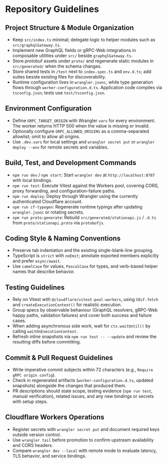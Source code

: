 # Repository Guidelines

## Project Structure & Module Organization
- Keep `src/index.ts` minimal; delegate logic to helper modules such as `src/graphqlGateway.ts`.
- Implement new GraphQL fields or gRPC-Web integrations in composable utilities under `src/` beside `graphqlGateway.ts`.
- Store protobuf assets under `proto/` and regenerate static modules in `src/generated/` when the schema changes.
- Store shared tests in `/test` next to `index.spec.ts` and `env.d.ts`; add suites beside existing files for discoverability.
- Runtime configuration lives in `wrangler.jsonc`, while type generation flows through `worker-configuration.d.ts`. Application code compiles via `tsconfig.json`; tests use `test/tsconfig.json`.

## Environment Configuration
- Define `GRPC_TARGET_ORIGIN` with Wrangler `vars` for every environment. The worker returns HTTP 500 when the value is missing or invalid.
- Optionally configure `GRPC_ALLOWED_ORIGINS` as a comma-separated allowlist; omit to allow all origins.
- Use `.dev.vars` for local settings and `wrangler secret put` or `wrangler deploy --env` for remote secrets and variables.

## Build, Test, and Development Commands
- `npm run dev` / `npm start`: Start `wrangler dev` at `http://localhost:8787` with local bindings.
- `npm run test`: Execute Vitest against the Workers pool, covering CORS, proxy forwarding, and configuration-failure paths.
- `npm run deploy`: Deploy through Wrangler using the currently authenticated Cloudflare account.
- `npm run cf-typegen`: Regenerate runtime typings after updating `wrangler.jsonc` or rotating secrets.
- `npm run proto:generate`: Rebuild `src/generated/stationapi.js` / `.d.ts` from `proto/stationapi.proto` via `protobufjs`.

## Coding Style & Naming Conventions
- Preserve tab indentation and the existing single-blank-line grouping.
- TypeScript is `strict` with `noEmit`; annotate exported members explicitly and prefer `async/await`.
- Use `camelCase` for values, `PascalCase` for types, and verb-based helper names that describe behavior.

## Testing Guidelines
- Rely on Vitest with `@cloudflare/vitest-pool-workers`, using `SELF.fetch` and `createExecutionContext()` for realistic execution.
- Group specs by observable behaviour (GraphQL resolvers, gRPC-Web happy paths, validation failures) and cover both success and failure cases.
- When adding asynchronous side work, wait for `ctx.waitUntil()` by calling `waitOnExecutionContext`.
- Refresh inline snapshots via `npm run test -- --update` and review the resulting diffs before committing.

## Commit & Pull Request Guidelines
- Write imperative commit subjects within 72 characters (e.g., `Require gRPC origin config`).
- Check in regenerated artifacts (`worker-configuration.d.ts`, updated snapshots) alongside the changes that produced them.
- PR descriptions should state scope, testing evidence (`npm run test`, manual verification), related issues, and any new bindings or secrets with setup steps.

## Cloudflare Workers Operations
- Register secrets with `wrangler secret put` and document required keys outside version control.
- Use `wrangler tail` before promotion to confirm upstream availability and CORS headers.
- Compare `wrangler dev --local` with remote mode to evaluate latency, TLS behavior, and service bindings.
